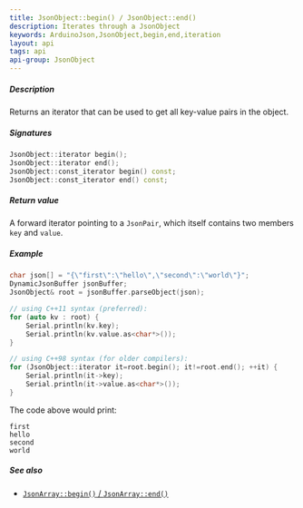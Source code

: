 ```yaml
---
title: JsonObject::begin() / JsonObject::end()
description: Iterates through a JsonObject
keywords: ArduinoJson,JsonObject,begin,end,iteration
layout: api
tags: api
api-group: JsonObject
---
```


##### Description

Returns an iterator that can be used to get all key-value pairs in the object.

##### Signatures

```c++
JsonObject::iterator begin();
JsonObject::iterator end();
JsonObject::const_iterator begin() const;
JsonObject::const_iterator end() const;
```

##### Return value

A forward iterator pointing to a `JsonPair`, which itself contains two members `key` and `value`.

##### Example

```c++
char json[] = "{\"first\":\"hello\",\"second\":\"world\"}";
DynamicJsonBuffer jsonBuffer;
JsonObject& root = jsonBuffer.parseObject(json);

// using C++11 syntax (preferred):
for (auto kv : root) {
    Serial.println(kv.key);
    Serial.println(kv.value.as<char*>());
}

// using C++98 syntax (for older compilers):
for (JsonObject::iterator it=root.begin(); it!=root.end(); ++it) {
    Serial.println(it->key);
    Serial.println(it->value.as<char*>());
}
```

The code above would print:

```
first
hello
second
world
```

##### See also

* [`JsonArray::begin()` / `JsonArray::end()`]({{site.baseurl}}/api/jsonarray/begin_end/)
